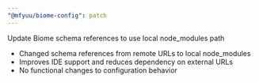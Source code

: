 ```yaml
---
"@mfyuu/biome-config": patch
---
```


Update Biome schema references to use local node_modules path

- Changed schema references from remote URLs to local node_modules
- Improves IDE support and reduces dependency on external URLs
- No functional changes to configuration behavior
